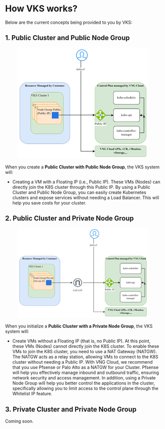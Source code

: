 # How VKS works?

Below are the current concepts being provided to you by VKS:

## **1. Public Cluster and Public Node Group**

<figure><img src="../.gitbook/assets/image (243).png" alt=""><figcaption></figcaption></figure>

When you create a **Public Cluster with Public Node Group**, the VKS system will:

* Creating a VM with a Floating IP (i.e., Public IP). These VMs (Nodes) can directly join the K8S cluster through this Public IP. By using a Public Cluster and Public Node Group, you can easily create Kubernetes clusters and expose services without needing a Load Balancer. This will help you save costs for your cluster.&#x20;

## **2. Public Cluster and Private Node Group**

<figure><img src="../.gitbook/assets/image (15) (1) (1).png" alt=""><figcaption></figcaption></figure>

When you initialize a **Public Cluster with a Private Node Group**, the VKS system will:

* Create VMs without a Floating IP (that is, no Public IP). At this point, these VMs (Nodes) cannot directly join the K8S cluster. To enable these VMs to join the K8S cluster, you need to use a NAT Gateway (NATGW). The NATGW acts as a relay station, allowing VMs to connect to the K8S cluster without needing a Public IP. With VNG Cloud, we recommend that you use Pfsense or Palo Alto as a NATGW for your Cluster. Pfsense will help you effectively manage inbound and outbound traffic, ensuring network security and access management. In addition, using a Private Node Group will help you better control the applications in the cluster, specifically allowing you to limit access to the control plane through the Whitelist IP feature.

## **3. Private Cluster and Private Node Group**

Coming soon.
